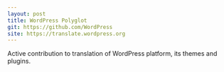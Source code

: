 ```yaml
---
layout: post
title: WordPress Polyglot
git: https://github.com/WordPress
site: https://translate.wordpress.org
---
```


Active contribution to translation of WordPress platform, its themes and plugins.